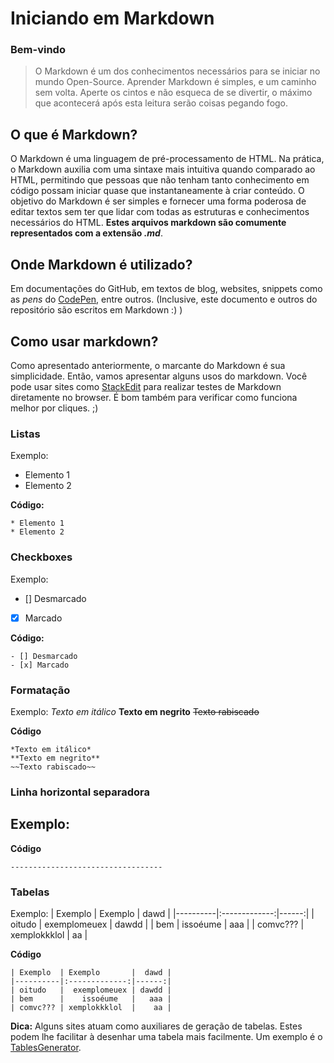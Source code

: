 # Iniciando em Markdown

### Bem-vindo
> O Markdown é um dos conhecimentos necessários para se iniciar no mundo Open-Source. Aprender Markdown é simples, e um caminho sem volta. Aperte os cintos e não esqueca de se divertir, o máximo que acontecerá após esta leitura serão coisas pegando fogo.

## O que é Markdown?
O Markdown é uma linguagem de pré-processamento de HTML. Na prática, o Markdown auxilia com uma sintaxe mais intuitiva quando comparado ao HTML, permitindo que pessoas que não tenham tanto conhecimento em código possam iniciar quase que instantaneamente à criar conteúdo. O objetivo do Markdown é ser simples e fornecer uma forma poderosa de editar textos sem ter que lidar com todas as estruturas e conhecimentos necessários do HTML.
**Estes arquivos markdown são comumente representados com a extensão *.md***.

## Onde Markdown é utilizado?
Em documentações do GitHub, em textos de blog, websites, snippets como as *pens* do [CodePen](https://codepen.io), entre outros.
(Inclusive, este documento e outros do repositório são escritos em Markdown :) )

## Como usar markdown?
Como apresentado anteriormente, o marcante do Markdown é sua simplicidade.
Então, vamos apresentar alguns usos do markdown.
Você pode usar sites como [StackEdit](https://stackedit.io/app#) para realizar testes de Markdown diretamente no browser. É bom também para verificar como funciona melhor por cliques. ;)

### Listas

Exemplo:
* Elemento 1
* Elemento 2

**Código:**
```
* Elemento 1
* Elemento 2
```

### Checkboxes

Exemplo:
- [] Desmarcado
- [x] Marcado

**Código:**
```
- [] Desmarcado
- [x] Marcado
```

### Formatação

Exemplo:
*Texto em itálico*
**Texto em negrito**
~~Texto rabiscado~~

**Código**
```
*Texto em itálico*
**Texto em negrito**
~~Texto rabiscado~~
```

### Linha horizontal separadora

Exemplo:
----------------------------------

**Código**
```
----------------------------------
```

### Tabelas

Exemplo:
| Exemplo  | Exemplo       |  dawd |
|----------|:-------------:|------:|
| oitudo   |  exemplomeuex | dawdd |
| bem      |    issoéume   |   aaa |
| comvc??? | xemplokkklol  |    aa |

**Código**
```
| Exemplo  | Exemplo       |  dawd |
|----------|:-------------:|------:|
| oitudo   |  exemplomeuex | dawdd |
| bem      |    issoéume   |   aaa |
| comvc??? | xemplokkklol  |    aa |
```

**Dica:** Alguns sites atuam como auxiliares de geração de tabelas. Estes podem lhe facilitar à desenhar uma tabela mais facilmente. Um exemplo é o [TablesGenerator](https://www.tablesgenerator.com/markdown_tables).